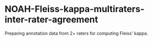 # NOAH-Fleiss-kappa-multiraters-inter-rater-agreement

Preparing annotation data from 2+ raters for computing Fleiss' kappa.
